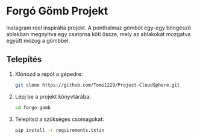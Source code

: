 # Forgó Gömb Projekt

Instagram reel inspirálta projekt. A ponthalmaz gömböt egy-egy böngésző ablakban megnyitva egy csatorna köti össze, mely az ablakokat mozgatva együtt mozog a gömbbel.

## Telepítés

1. Klónozd a repót a gépedre:

   ```bash
   git clone https://github.com/Tomi1229/Project-CloudSphere.git

2. Lépj be a projekt könyvtárába:
    ```bash
    cd forgo-gomb

3. Telepítsd a szükséges csomagokat:
    ```bash
    pip install -r requirements.txtin

